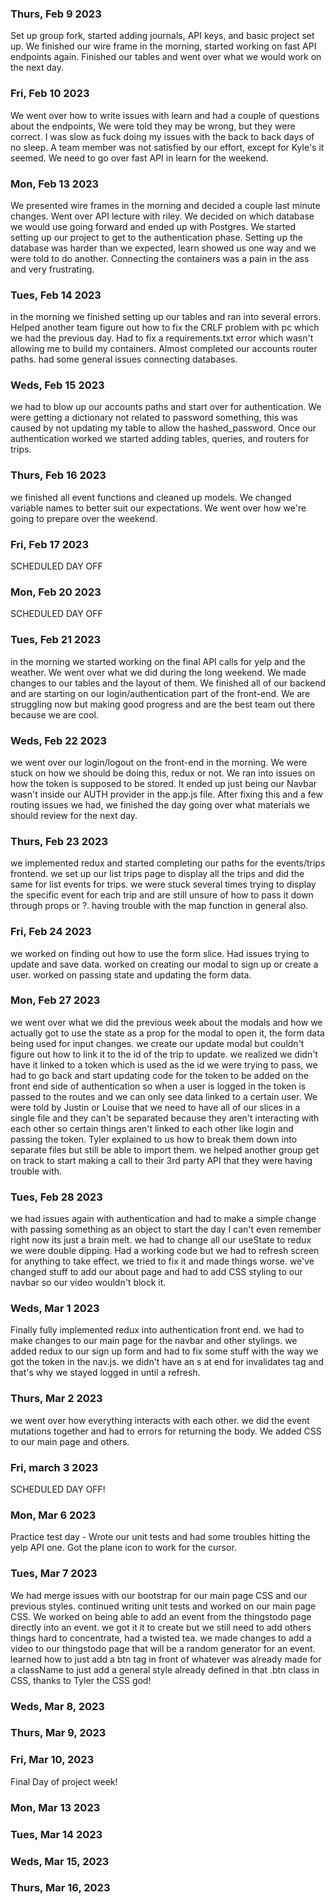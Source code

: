 ### Thurs, Feb 9 2023
Set up group fork, started adding journals, API keys, and basic project set up. We finished our wire frame in the morning, started working on fast API endpoints again. Finished our tables and went over what we would work on the next day.
### Fri, Feb 10 2023
We went over how to write issues with learn and had a couple of questions about the endpoints, We were told they may be wrong, but they were correct. I was slow as fuck doing my issues with the back to back days of no sleep. A team member was not satisfied by our effort, except for Kyle's it seemed. We need to go over fast API in learn for the weekend.
### Mon, Feb 13 2023
We presented wire frames in the morning and decided a couple last minute changes. Went over API lecture with riley. We decided on which database we would use going forward and ended up with Postgres. We started setting up our project to get to the authentication phase. Setting up the database was harder than we expected, learn showed us one way and we were told to do another. Connecting the containers was a pain in the ass and very frustrating.
### Tues, Feb 14 2023
in the morning we finished setting up our tables and ran into several errors. Helped another team figure out how to fix the CRLF problem with pc which we had the previous day. Had to fix a requirements.txt error which wasn't allowing me to build my containers. Almost completed our accounts router paths. had some general issues connecting databases.
### Weds, Feb 15 2023
we had to blow up our accounts paths and start over for authentication. We were getting a dictionary not related to password something, this was caused by not updating my table to allow the hashed_password. Once our authentication worked we started adding tables, queries, and routers for trips.
### Thurs, Feb 16 2023
we finished all event functions and cleaned up models. We changed variable names to better suit our expectations. We went over how we're going to prepare over the weekend.
### Fri, Feb 17 2023
SCHEDULED DAY OFF
### Mon, Feb 20 2023
SCHEDULED DAY OFF
### Tues, Feb 21 2023
in the morning we started working on the final API calls for yelp and the weather. We went over what we did during the long weekend. We made changes to our tables and the layout of them. We finished all of our backend and are starting on our login/authentication part of the front-end. We are struggling now but making good progress and are the best team out there because we are cool.
### Weds, Feb 22 2023
we went over our login/logout on the front-end in the morning. We were stuck on how we should be doing this, redux or not. We ran into issues on how the token is supposed to be stored. It ended up just being our Navbar wasn't inside our AUTH provider in the app.js file. After fixing this and a few routing issues we had, we finished the day going over what materials we should review for the next day.
### Thurs, Feb 23 2023
we implemented redux and started completing our paths for the events/trips frontend. we set up our list trips page to display all the trips and did the same for list events for trips. we were stuck several times trying to display the specific event for each trip and are still unsure of how to pass it down through props or ?. having trouble with the map function in general also.
### Fri, Feb 24 2023
we worked on finding out how to use the form slice. Had issues trying to update and save data. worked on creating our modal to sign up or create a user. worked on passing state and updating the form data.
### Mon, Feb 27 2023
we went over what we did the previous week about the modals and how we actually got to use the state as a prop for the modal to open it, the form data being used for input changes. we create our update modal but couldn't figure out how to link it to the id of the trip to update. we realized we didn't have it linked to a token which is used as the id we were trying to pass, we had to go back and start updating code for the token to be added on the front end side of authentication so when a user is logged in the token is passed to the routes and we can only see data linked to a certain user. We were told by Justin or Louise that we need to have all of our slices in a single file and they can't be separated because they aren't interacting with each other so certain things aren't linked to each other like login and passing the token. Tyler explained to us how to break them down into separate files but still be able to import them. we helped another group get on track to start making a call to their 3rd party API that they were having trouble with.
### Tues, Feb 28 2023
we had issues again with authentication and had to make a simple change with passing something as an object to start the day I can't even remember right now its just a brain melt. we had to change all our useState to redux we were double dipping. Had a working code but we had to refresh screen for anything to take effect. we tried to fix it and made things worse. we've changed stuff to add our about page and had to add CSS styling to our navbar so our video wouldn't block it.
### Weds, Mar 1 2023
Finally fully implemented redux into authentication front end. we had to make changes to our main page for the navbar and other stylings. we added redux to our sign up form and had to fix some stuff with the way we got the token in the nav.js. we didn't have an s at end for invalidates tag and that's why we stayed logged in until a refresh.
### Thurs, Mar 2 2023
we went over how everything interacts with each other. we did the event mutations together and had to errors for returning the body. We added CSS to our main page and others.
### Fri, march 3 2023
SCHEDULED DAY OFF!
### Mon, Mar 6 2023
Practice test day - Wrote our unit tests and had some troubles hitting the yelp API one. Got the plane icon to work for the cursor.
### Tues, Mar 7 2023
We had merge issues with our bootstrap for our main page CSS and our previous styles. continued writing unit tests and worked on our main page CSS. We worked on being able to add an event from the thingstodo page directly into an event. we got it it to create but we still need to add others things hard to concentrate, had a twisted tea. we made changes to add a video to our thingstodo page that will be a random generator for an event. learned how to just add a btn tag in front of whatever was already made for a className to just add a general style already defined in that .btn class in CSS, thanks to Tyler the CSS god!
### Weds, Mar 8, 2023

### Thurs, Mar 9, 2023

### Fri, Mar 10, 2023
Final Day of project week!
### Mon, Mar 13 2023

### Tues, Mar 14 2023

### Weds, Mar 15, 2023

### Thurs, Mar 16, 2023
